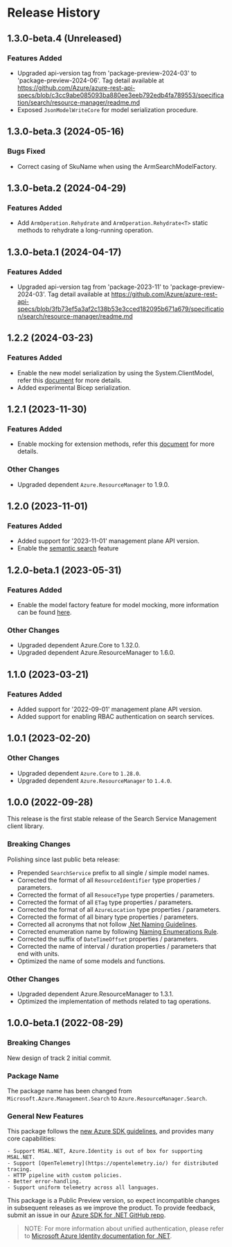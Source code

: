 # Release History

## 1.3.0-beta.4 (Unreleased)

### Features Added

- Upgraded api-version tag from 'package-preview-2024-03' to 'package-preview-2024-06'. Tag detail available at https://github.com/Azure/azure-rest-api-specs/blob/c3cc9abe085093ba880ee3eeb792edb4fa789553/specification/search/resource-manager/readme.md
- Exposed `JsonModelWriteCore` for model serialization procedure.

## 1.3.0-beta.3 (2024-05-16)

### Bugs Fixed

- Correct casing of SkuName when using the ArmSearchModelFactory.

## 1.3.0-beta.2 (2024-04-29)

### Features Added

- Add `ArmOperation.Rehydrate` and `ArmOperation.Rehydrate<T>` static methods to rehydrate a long-running operation.

## 1.3.0-beta.1 (2024-04-17)

### Features Added

- Upgraded api-version tag from 'package-2023-11' to 'package-preview-2024-03'. Tag detail available at https://github.com/Azure/azure-rest-api-specs/blob/3fb73ef5a3af2c138b53e3cced182095b671a679/specification/search/resource-manager/readme.md

## 1.2.2 (2024-03-23)

### Features Added

- Enable the new model serialization by using the System.ClientModel, refer this [document](https://aka.ms/azsdk/net/mrw) for more details.
- Added experimental Bicep serialization.

## 1.2.1 (2023-11-30)

### Features Added

- Enable mocking for extension methods, refer this [document](https://aka.ms/azsdk/net/mocking) for more details.

### Other Changes

- Upgraded dependent `Azure.ResourceManager` to 1.9.0.

## 1.2.0 (2023-11-01)

### Features Added

- Added support for '2023-11-01' management plane API version.
- Enable the [semantic search](https://learn.microsoft.com/azure/search/semantic-search-overview) feature

## 1.2.0-beta.1 (2023-05-31)

### Features Added

- Enable the model factory feature for model mocking, more information can be found [here](https://azure.github.io/azure-sdk/dotnet_introduction.html#dotnet-mocking-factory-builder).

### Other Changes

- Upgraded dependent Azure.Core to 1.32.0.
- Upgraded dependent Azure.ResourceManager to 1.6.0.

## 1.1.0 (2023-03-21)

### Features Added

- Added support for '2022-09-01' management plane API version.
- Added support for enabling RBAC authentication on search services.

## 1.0.1 (2023-02-20)

### Other Changes

- Upgraded dependent `Azure.Core` to `1.28.0`.
- Upgraded dependent `Azure.ResourceManager` to `1.4.0`.

## 1.0.0 (2022-09-28)

This release is the first stable release of the Search Service Management client library.

### Breaking Changes

Polishing since last public beta release:
- Prepended `SearchService` prefix to all single / simple model names.
- Corrected the format of all `ResourceIdentifier` type properties / parameters.
- Corrected the format of all `ResouceType` type properties / parameters.
- Corrected the format of all `ETag` type properties / parameters.
- Corrected the format of all `AzureLocation` type properties / parameters.
- Corrected the format of all binary type properties / parameters.
- Corrected all acronyms that not follow [.Net Naming Guidelines](https://learn.microsoft.com/dotnet/standard/design-guidelines/naming-guidelines).
- Corrected enumeration name by following [Naming Enumerations Rule](https://learn.microsoft.com/dotnet/standard/design-guidelines/names-of-classes-structs-and-interfaces#naming-enumerations).
- Corrected the suffix of `DateTimeOffset` properties / parameters.
- Corrected the name of interval / duration properties / parameters that end with units.
- Optimized the name of some models and functions.

### Other Changes

- Upgraded dependent Azure.ResourceManager to 1.3.1.
- Optimized the implementation of methods related to tag operations.

## 1.0.0-beta.1 (2022-08-29)

### Breaking Changes

New design of track 2 initial commit.

### Package Name

The package name has been changed from `Microsoft.Azure.Management.Search` to `Azure.ResourceManager.Search`.

### General New Features

This package follows the [new Azure SDK guidelines](https://azure.github.io/azure-sdk/general_introduction.html), and provides many core capabilities:

    - Support MSAL.NET, Azure.Identity is out of box for supporting MSAL.NET.
    - Support [OpenTelemetry](https://opentelemetry.io/) for distributed tracing.
    - HTTP pipeline with custom policies.
    - Better error-handling.
    - Support uniform telemetry across all languages.

This package is a Public Preview version, so expect incompatible changes in subsequent releases as we improve the product. To provide feedback, submit an issue in our [Azure SDK for .NET GitHub repo](https://github.com/Azure/azure-sdk-for-net/issues).

> NOTE: For more information about unified authentication, please refer to [Microsoft Azure Identity documentation for .NET](https://learn.microsoft.com//dotnet/api/overview/azure/identity-readme?view=azure-dotnet).
